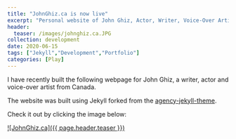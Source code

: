 ```yaml
---
title: "JohnGhiz.ca is now live"
excerpt: "Personal website of John Ghiz, Actor, Writer, Voice-Over Artist"
header:
  teaser: /images/johnghiz.ca.JPG
collection: development
date: 2020-06-15
tags: ["Jekyll","Development","Portfolio"]
categories: [Play]
---
```


I have recently built the following webpage for John Ghiz, a writer, actor and voice-over artist from Canada.

The website was built using Jekyll forked from the [agency-jekyll-theme](https://github.com/y7kim/agency-jekyll-theme). 

Check it out by clicking the image below:

[![JohnGhiz.ca]({{ page.header.teaser }})](https://johnghiz.ca)
